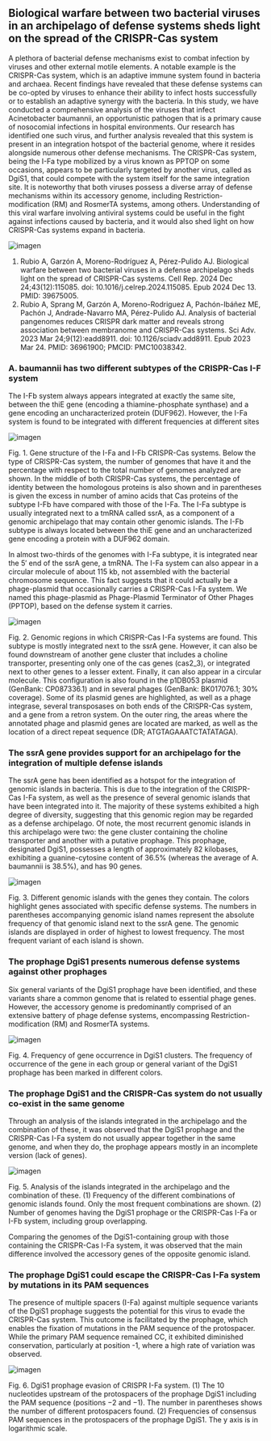 ## Biological warfare between two bacterial viruses in an archipelago of defense systems sheds light on the spread of the CRISPR-Cas system

A plethora of bacterial defense mechanisms exist to combat infection by viruses and other external motile elements. A notable example is the CRISPR-Cas system, which is an adaptive immune system found in bacteria and archaea. Recent findings have revealed that these defense systems can be co-opted by viruses to enhance their ability to infect hosts successfully or to establish an adaptive synergy with the bacteria. In this study, we have conducted a comprehensive analysis of the viruses that infect Acinetobacter baumannii, an opportunistic pathogen that is a primary cause of nosocomial infections in hospital environments. Our research has identified one such virus, and further analysis revealed that this system is present in an integration hotspot of the bacterial genome, where it resides alongside numerous other defense mechanisms. The CRISPR-Cas system, being the I-Fa type mobilized by a virus known as PPTOP on some occasions, appears to be particularly targeted by another virus, called as DgiS1, that could compete with the system itself for the same integration site. It is noteworthy that both viruses possess a diverse array of defense mechanisms within its accessory genome, including Restriction-modification (RM) and RosmerTA systems, among others. Understanding of this viral warfare involving antiviral systems could be useful in the fight against infections caused by bacteria, and it would also shed light on how CRISPR-Cas systems expand in bacteria.

![imagen](https://github.com/user-attachments/assets/98d2f81f-1016-4995-b645-36b4a91baeaf)

1. Rubio A, Garzón A, Moreno-Rodríguez A, Pérez-Pulido AJ. Biological warfare between two bacterial viruses in a defense archipelago sheds light on the spread of CRISPR-Cas systems. Cell Rep. 2024 Dec 24;43(12):115085. doi: 10.1016/j.celrep.2024.115085. Epub 2024 Dec 13. PMID: 39675005.
2. Rubio A, Sprang M, Garzón A, Moreno-Rodriguez A, Pachón-Ibáñez ME, Pachón J, Andrade-Navarro MA, Pérez-Pulido AJ. Analysis of bacterial pangenomes reduces CRISPR dark matter and reveals strong association between membranome and CRISPR-Cas systems. Sci Adv. 2023 Mar 24;9(12):eadd8911. doi: 10.1126/sciadv.add8911. Epub 2023 Mar 24. PMID: 36961900; PMCID: PMC10038342.

### A. baumannii has two different subtypes of the CRISPR-Cas I-F system

The I-Fb system always appears integrated at exactly the same site, between the thiE gene (encoding a thiamine-phosphate synthase) and a gene encoding an uncharacterized protein (DUF962). However, the I-Fa system is found to be integrated with different frequencies at different sites

![imagen](https://github.com/user-attachments/assets/481e557c-76f8-456f-9a44-bd5333c390ee)

Fig. 1. Gene structure of the I-Fa and I-Fb CRISPR-Cas systems. Below the type of CRISPR-Cas system, the number of genomes that have it and the percentage with respect to the total number of genomes analyzed are shown. In the middle of both CRISPR-Cas systems, the percentage of identity between the homologous proteins is also shown and in parentheses is given the excess in number of amino acids that Cas proteins of the subtype I-Fb have compared with those of the I-Fa. The I-Fa subtype is usually integrated next to a tmRNA called ssrA, as a component of a genomic archipelago that may contain other genomic islands. The I-Fb subtype is always located between the thiE gene and an uncharacterized gene encoding a protein with a DUF962 domain.

In almost two-thirds of the genomes with I-Fa subtype, it is integrated near the 5′ end of the ssrA gene, a tmRNA. The I-Fa system can also appear in a circular molecule of about 115 kb, not assembled with the bacterial chromosome sequence. This fact suggests that it could actually be a phage-plasmid that occasionally carries a CRISPR-Cas I-Fa system. We named this phage-plasmid as Phage-Plasmid Terminator of Other Phages (PPTOP), based on the defense system it carries.

![imagen](https://github.com/user-attachments/assets/3a8aaff2-ed89-469c-bfd8-b9f1f5ac5bc0)

Fig. 2. Genomic regions in which CRISPR-Cas I-Fa systems are found. This subtype is mostly integrated next to the ssrA gene. However, it can also be found downstream of another gene cluster that includes a choline transporter, presenting only one of the cas genes (cas2_3), or integrated next to other genes to a lesser extent. Finally, it can also appear in a circular molecule. This configuration is also found in the p1DB053 plasmid (GenBank: CP087336.1) and in several phages (GenBank: BK017076.1; 30% coverage). Some of its plasmid genes are highlighted, as well as a phage integrase, several transposases on both ends of the CRISPR-Cas system, and a gene from a retron system. On the outer ring, the areas where the annotated phage and plasmid genes are located are marked, as well as the location of a direct repeat sequence (DR; ATGTAGAAATCTATATAGA).

### The ssrA gene provides support for an archipelago for the integration of multiple defense islands

The ssrA gene has been identified as a hotspot for the integration of genomic islands in bacteria. This is due to the integration of the CRISPR-Cas I-Fa system, as well as the presence of several genomic islands that have been integrated into it. The majority of these systems exhibited a high degree of diversity, suggesting that this genomic region may be regarded as a defense archipelago. Of note, the most recurrent genomic islands in this archipelago were two: the gene cluster containing the choline transporter and another with a putative prophage. This prophage, designated DgiS1, possesses a length of approximately 82 kilobases, exhibiting a guanine-cytosine content of 36.5% (whereas the average of A. baumannii is 38.5%), and has 90 genes.

![imagen](https://github.com/user-attachments/assets/b4026035-ed8d-4196-95cd-0bae0fa00696)

Fig. 3. Different genomic islands with the genes they contain. The colors highlight genes associated with specific defense systems. The numbers in parentheses accompanying genomic island names represent the absolute frequency of that genomic island next to the ssrA gene. The genomic islands are displayed in order of highest to lowest frequency. The most frequent variant of each island is shown.

### The prophage DgiS1 presents numerous defense systems against other prophages

Six general variants of the DgiS1 prophage have been identified, and these variants share a common genome that is related to essential phage genes. However, the accessory genome is predominantly comprised of an extensive battery of phage defense systems, encompassing Restriction-modification (RM) and RosmerTA systems.

![imagen](https://github.com/user-attachments/assets/88b425f0-0863-49b3-9c98-f8567782299f)

Fig. 4. Frequency of gene occurrence in DgiS1 clusters. The frequency of occurrence of the gene in each group or general variant of the DgiS1 prophage has been marked in different colors.

### The prophage DgiS1 and the CRISPR-Cas system do not usually co-exist in the same genome

Through an analysis of the islands integrated in the archipelago and the combination of these, it was observed that the DgiS1 prophage and the CRISPR-Cas I-Fa system do not usually appear together in the same genome, and when they do, the prophage appears mostly in an incomplete version (lack of genes).

![imagen](https://github.com/user-attachments/assets/e447318a-793f-47cc-8998-6c52d17a6094)

Fig. 5. Analysis of the islands integrated in the archipelago and the combination of these. (1) Frequency of the different combinations of genomic islands found. Only the most frequent combinations are shown. (2) Number of genomes having the DgiS1 prophage or the CRISPR-Cas I-Fa or I-Fb system, including group overlapping.

Comparing the genomes of the DgiS1-containing group with those containing the CRISPR-Cas I-Fa system, it was observed that the main difference involved the accessory genes of the opposite genomic island.

### The prophage DgiS1 could escape the CRISPR-Cas I-Fa system  by mutations in its PAM sequences

The presence of multiple spacers (I-Fa) against multiple sequence variants of the DgiS1 prophage suggests the potential for this virus to evade the CRISPR-Cas system. This outcome is facilitated by the prophage, which enables the fixation of mutations in the PAM sequence of the protospacer. While the primary PAM sequence remained CC, it exhibited diminished conservation, particularly at position -1, where a high rate of variation was observed.

![imagen](https://github.com/user-attachments/assets/7c5a3a24-79c1-42db-9b96-54931ae15526)

Fig. 6. DgiS1 prophage evasion of CRISPR I-Fa system. (1) The 10 nucleotides upstream of the protospacers of the prophage DgiS1 including the PAM sequence (positions −2 and −1). The number in parentheses shows the number of different protospacers found. (2) Frequencies of consensus PAM sequences in the protospacers of the prophage DgiS1. The y axis is in logarithmic scale.

